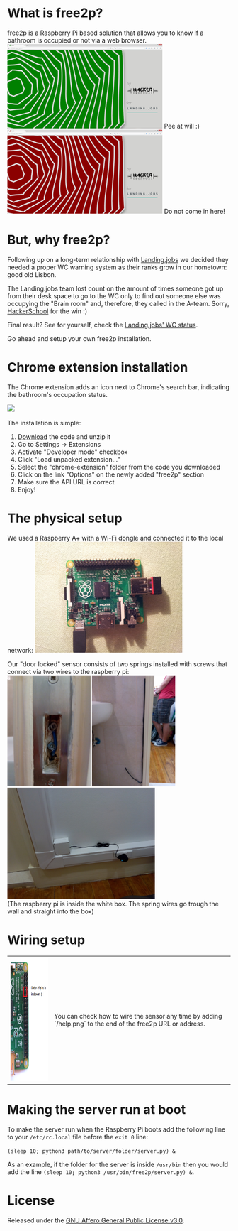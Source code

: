 # What is free2p?

free2p is a Raspberry Pi based solution that allows you to know if a bathroom is occupied or not via a web browser.
<br>
<img src="https://github.com/HackerSchool/free2p/blob/master/media/5free2p.PNG" width="350" >
Pee at will :)
<br>
<img src="https://github.com/HackerSchool/free2p/blob/master/media/6busy2p.PNG" width="350" >
Do not come in here!

# But, why free2p?

Following up on a long-term relationship with [Landing.jobs](https://landing.jobs) we decided they needed a proper WC warning system as their ranks grow in our hometown: good old Lisbon.

The Landing.jobs team lost count on the amount of times someone got up from their desk space to go to the WC only to find out someone else was occupying the "Brain room" and, therefore, they called in the A-team. Sorry, [HackerSchool](http://hackerschool.io) for the win :)

Final result? See for yourself, check the [Landing.jobs' WC status](http://wc.landing.jobs).

Go ahead and setup your own free2p installation.

# Chrome extension installation

The Chrome extension adds an icon next to Chrome's search bar, indicating the bathroom's occupation status.

<img src="https://github.com/HackerSchool/free2p/blob/master/media/chrome-extension">

The installation is simple:

1. [Download](https://github.com/HackerSchool/free2p/archive/master.zip) the code and unzip it
2. Go to Settings -> Extensions
3. Activate "Developer mode" checkbox
4. Click "Load unpacked extension..."
5. Select the "chrome-extension" folder from the code you downloaded
6. Click on the link "Options" on the newly added "free2p" section
7. Make sure the API URL is correct
8. Enjoy!

# The physical setup

We used a Raspberry A+ with a Wi-Fi dongle and connected it to the local network:
<img src="https://github.com/HackerSchool/free2p/blob/master/media/1raspAplus.jpg" height="250">

Our "door locked" sensor consists of two springs installed with screws that connect via two wires to the raspberry pi:
<br>
<img src="https://github.com/HackerSchool/free2p/blob/master/media/2Lock.jpg" height="250">
<img src="https://github.com/HackerSchool/free2p/blob/master/media/3Inside.jpg" height="250">
<img src="https://github.com/HackerSchool/free2p/blob/master/media/4Outside.jpg" height="250">
<br>
(The raspberry pi is inside the white box. The spring wires go trough the wall and straight into the box)

# Wiring setup

<table>
    <tr>
        <td><img src="https://github.com/HackerSchool/free2p/blob/master/help.png" height="280" ></td>
        <td>You can check how to wire the sensor any time by adding `/help.png` to the end of the free2p URL or address.</td>
    </tr>
</table>

# Making the server run at boot

To make the server run when the Raspberry Pi boots add the following line to your `/etc/rc.local` file before the `exit 0` line:

`(sleep 10; python3 path/to/server/folder/server.py) &`

As an example, if the folder for the server is inside `/usr/bin` then you would add the line `(sleep 10; python3 /usr/bin/free2p/server.py) &`.

# License

Released under the [GNU Affero General Public License v3.0](http://choosealicense.com/licenses/agpl-3.0/).
